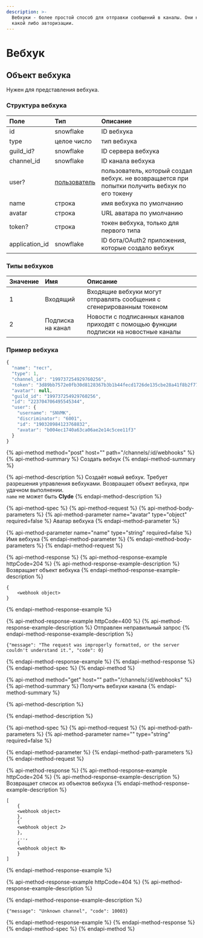 ```yaml
---
description: >-
  Вебхуки - более простой способ для отправки сообщений в каналы. Они не требуют
  какой либо авторизации.
---
```


# Вебхук

## Объект вебхука <a id="webhook-object"></a>

Нужен для представления вебхука.

### Структура вебхука <a id="webhook-object-webhook-structure"></a>

| Поле | Тип | Описание |
| :--- | :--- | :--- |
| id | snowflake | ID вебхука |
| type | целое число | тип вебхука |
| guild\_id? | snowflake | ID сервера вебхука |
| channel\_id | snowflake | ID канала вебхука |
| user? | [пользователь](user.md) | пользователь, который создал вебхук. не возвращается при попытки получить вебхук по его токену |
| name | строка | имя вебхука по умолчанию |
| avatar | строка | URL аватара по умолчанию |
| token? | строка | токен вебхука, только для первого типа |
| application\_id | snowflake | ID бота/OAuth2 приложения, которые создало вебхук |

### Типы вебхуков <a id="webhook-object-webhook-types"></a>

| Значение | Имя | Описание |
| :--- | :--- | :--- |
| 1 | Входящий | Входящие вебхуки могут отправлять сообщения с сгенерированным токеном  |
| 2 | Подписка на канал | Новости с подписанных каналов приходят с помощью функции подписки на новостные каналы |

### Пример вебхука <a id="webhook-object-example-webhook"></a>

```javascript
{
  "name": "тест",
  "type": 1,
  "channel_id": "199737254929760256",
  "token": "3d89bb7572e0fb30d8128367b3b1b44fecd1726de135cbe28a41f8b2f777c372ba2939e72279b94526ff5d1bd4358d65cf11",
  "avatar": null,
  "guild_id": "199737254929760256",
  "id": "223704706495545344",
  "user": {
    "username": "SNVMK",
    "discriminator": "6001",
    "id": "190320984123768832",
    "avatar": "b004ec1740a63ca06ae2e14c5cee11f3"
  }
}
```

{% api-method method="post" host="" path="/channels/:id/webhooks" %}
{% api-method-summary %}
Создать вебхук
{% endapi-method-summary %}

{% api-method-description %}
Создаёт новый вебхук. Требует разрешения управления вебхуками. Возвращает объект вебхука, при удачном выполнении.  
`name` не может быть **Clyde**
{% endapi-method-description %}

{% api-method-spec %}
{% api-method-request %}
{% api-method-body-parameters %}
{% api-method-parameter name="avatar" type="object" required=false %}
Аватар вебхука
{% endapi-method-parameter %}

{% api-method-parameter name="name" type="string" required=false %}
Имя вебхука
{% endapi-method-parameter %}
{% endapi-method-body-parameters %}
{% endapi-method-request %}

{% api-method-response %}
{% api-method-response-example httpCode=204 %}
{% api-method-response-example-description %}
Возвращает объект вебхука
{% endapi-method-response-example-description %}

```
{
    <webhook object>
}
```
{% endapi-method-response-example %}

{% api-method-response-example httpCode=400 %}
{% api-method-response-example-description %}
Отправлен неправильный запрос
{% endapi-method-response-example-description %}

```
{"message": "The request was improperly formatted, or the server couldn't understand it.", "code": 0}
```
{% endapi-method-response-example %}
{% endapi-method-response %}
{% endapi-method-spec %}
{% endapi-method %}

{% api-method method="get" host="" path="/channels/:id/webhooks" %}
{% api-method-summary %}
Получить вебхуки канала
{% endapi-method-summary %}

{% api-method-description %}

{% endapi-method-description %}

{% api-method-spec %}
{% api-method-request %}
{% api-method-path-parameters %}
{% api-method-parameter name="" type="string" required=false %}

{% endapi-method-parameter %}
{% endapi-method-path-parameters %}
{% endapi-method-request %}

{% api-method-response %}
{% api-method-response-example httpCode=204 %}
{% api-method-response-example-description %}
Возвращает список из объектов вебхука
{% endapi-method-response-example-description %}

```
[
    {
    <webhook object>
    },
    {
    <webhook object 2>
    },
    ...,
    {
    <webhook object N>
    }
]
```
{% endapi-method-response-example %}

{% api-method-response-example httpCode=404 %}
{% api-method-response-example-description %}

{% endapi-method-response-example-description %}

```
{"message": "Unknown channel", "code": 10003}
```
{% endapi-method-response-example %}
{% endapi-method-response %}
{% endapi-method-spec %}
{% endapi-method %}

